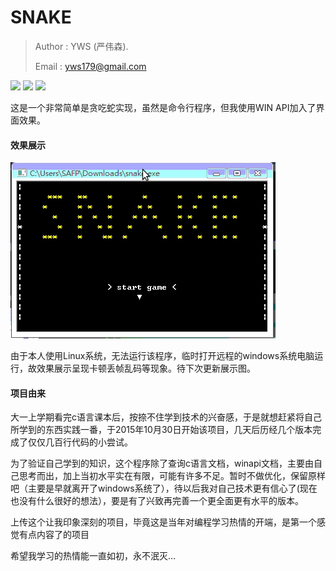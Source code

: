 # SNAKE 

>  Author : YWS (严伟森). 
>
>  Email : yws179@gmail.com

![](https://img.shields.io/github/license/yws179/snake) ![](https://img.shields.io/github/v/release/yws179/snake?include_prereleases) ![](https://img.shields.io/github/downloads/yws179/snake/v1.0/total)



这是一个非常简单是贪吃蛇实现，虽然是命令行程序，但我使用WIN API加入了界面效果。



#### 效果展示

![snake](./screenshot/snake.gif)

由于本人使用Linux系统，无法运行该程序，临时打开远程的windows系统电脑运行，故效果展示呈现卡顿丢帧乱码等现象。待下次更新展示图。



#### 项目由来

大一上学期看完c语言课本后，按捺不住学到技术的兴奋感，于是就想赶紧将自己所学到的东西实践一番，于2015年10月30日开始该项目，几天后历经几个版本完成了仅仅几百行代码的小尝试。

为了验证自己学到的知识，这个程序除了查询c语言文档，winapi文档，主要由自己思考而出，加上当初水平实在有限，可能有许多不足。暂时不做优化，保留原样吧（主要是早就离开了windows系统了），待以后我对自己技术更有信心了(现在也没有什么很好的想法），要是有了兴致再完善一个更全面更有水平的版本。

上传这个让我印象深刻的项目，毕竟这是当年对编程学习热情的开端，是第一个感觉有点内容了的项目

希望我学习的热情能一直如初，永不泯灭…
